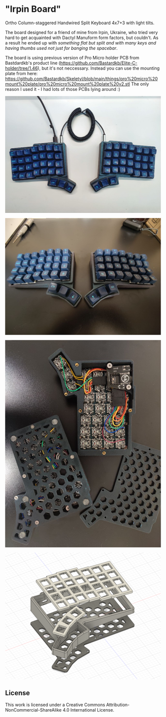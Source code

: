 # "Irpin Board"

Ortho Column-staggered Handwired Split Keyboard 4x7+3 with light tilts.

The board designed for a friend of mine from Irpin, Ukraine, who tried very hard to get acquainted with Dactyl Manuform form factors, but couldn't.
As a result he ended up with _something flat but split and with many keys and having thumbs used not just for banging the spacebar_.

The board is using previous version of Pro Micro holder PCB from Bastdardkb's product line (https://github.com/Bastardkb/Elite-C-holder/tree/1.46), but it's not neccessary. 
Instead you can use the mounting plate from here: https://github.com/Bastardkb/Skeletyl/blob/main/things/pro%20micro%20mount%20plate/pro%20micro%20mount%20plate%20v2.stl 
The only reason I used it - I had lots of those PCBs lying around :)

![Irpin Board final build by a friend of mine](images/final1.jpg "Cyberpunkish Irpin Board 4x7+3")

![Irpin Board final build by a friend of mine](images/final2.jpg "Cyberpunkish Irpin Board 4x7+3")

![Irpin Board final build by a friend of mine](images/internals1.jpg "Cyberpunkish Irpin Board 4x7+3")

![Irpin Board final build by a friend of mine](images/model.png "Cyberpunkish Irpin Board 4x7+3")

## License

This work is licensed under a Creative Commons Attribution-NonCommercial-ShareAlike 4.0 International License.